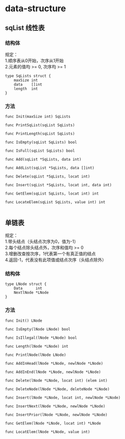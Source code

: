 # data-structure
## sqList 线性表
### 结构体
规定：  <br>
1.顺序表从0开始，次序从1开始  <br>
2.元素的值均 >= 0, 次序均 >= 1  <br>
```
type SqLists struct {
	maxSize int
	data    []int
	length  int
}
```
### 方法
```
func Init(maxSize int) SqLists

func PrintSqList(sqList SqLists)

func PrintLength(sqList SqLists)

func IsEmpty(sqList SqLists) bool

func IsFull(sqList SqLists) bool 

func Add(sqList *SqLists, data int) 

func AddList(sqList *SqLists, data []int) 

func Delete(sqList *SqLists, locat int) 

func Insert(sqList *SqLists, locat int, data int) 

func GetElem(sqList SqLists, locat int) int 

func LocateElem(sqList SqLists, value int) int 


```
## 单链表
规定：  <br>
1.带头结点（头结点次序为0，值为-1） <br>
2.每个结点除头结点外，次序和值均 >= 0  <br>
3.增删改查按次序，1代表第一个有真正值的结点  <br>
4.返回-1，代表没有此项值或结点次序（头结点除外）  <br>
### 结构体
```
type LNode struct {
	Data      int
	NextlNode *LNode
}
```
### 方法
```
func Init() LNode

func IsEmpty(lNode LNode) bool

func IsIllegal(lNode *LNode) bool

func Length(lNode *LNode) int

func PrintlNode(lNode LNode)

func AddInHead(lNode *LNode, newlNode *LNode)

func AddInEnd(lNode *LNode, newlNode *LNode)

func Delete(lNode *LNode, locat int) (elem int)

func DeleteNode(lNode *LNode, deleteNode *LNode)

func Insert(lNode *LNode, locat int, newlNode *LNode)

func InsertNext(lNode *LNode, newlNode *LNode)

func InsertPrior(lNode *LNode, newlNode *LNode)

func GetElem(lNode *LNode, locat int) *LNode

func LocatElem(lNode *LNode, value int)
```